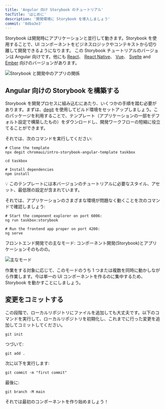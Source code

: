 ```yaml
---
title: 'Angular 向け Storybook のチュートリアル'
tocTitle: 'はじめに'
description: '開発環境に Storybook を導入しましょう'
commit: '8dba3e3'
---
```


Storybook は開発時にアプリケーションと並行して動きます。Storybook を使用することで、UI コンポーネントをビジネスロジックやコンテキストから切り離して開発できるようになります。 この Storybook チュートリアルのバージョンは Angular 向けです。他にも [React](/intro-to-storybook/react/en/get-started)、 [React Native](/intro-to-storybook/react-native/en/get-started)、 [Vue](/intro-to-storybook/vue/en/get-started)、 [Svelte](/intro-to-storybook/svelte/en/get-started) and [Ember](/intro-to-storybook/ember/en/get-started) 向けのバージョンがあります。

![Storybook と開発中のアプリの関係](/intro-to-storybook/storybook-relationship.jpg)

## Angular 向けの Storybook を構築する

Storybook を開発プロセスに組み込むにあたり、いくつかの手順を踏む必要があります。まずは、[degit](https://github.com/Rich-Harris/degit) を使用してビルド環境をセットアップしましょう。このパッケージを利用することで、テンプレート（アプリケーションの一部をデフォルト設定で構築したもの）をダウンロードし、開発ワークフローの短縮に役立てることができます。

それでは、次のコマンドを実行してください:

```shell:clipboard=false
# Clone the template
npx degit chromaui/intro-storybook-angular-template taskbox

cd taskbox

# Install dependencies
npm install
```

<div class="aside">
💡 このテンプレートには本バージョンのチュートリアルに必要なスタイル、アセット、最低限の設定が含まれています。
</div>

それでは、アプリケーションのさまざまな環境が問題なく動くことを次のコマンドで確認しましょう:

```shell:clipboard=false
# Start the component explorer on port 6006:
ng run taskbox:storybook

# Run the frontend app proper on port 4200:
ng serve
```

フロントエンド開発での主なモード: コンポーネント開発(Storybook)とアプリケーションそのものの。

![主なモード](/intro-to-storybook/app-main-modalities-angular.png)

作業をする対象に応じて、このモードのうち 1 つまたは複数を同時に動かしながら作業します。今は単一の UI コンポーネントを作るのに集中するため、Storybook を動かすことにしましょう。

## 変更をコミットする

この段階で、ローカルリポジトリにファイルを追加しても大丈夫です。以下のコマンドを実行して、ローカルリポジトリを初期化し、これまでに行った変更を追加してコミットしてください。

```shell
git init
```

つづいて:

```shell
git add .
```

次に以下を実行します:

```shell
git commit -m "first commit"
```

最後に:

```shell
git branch -M main
```

それでは最初のコンポーネントを作り始めましょう！
